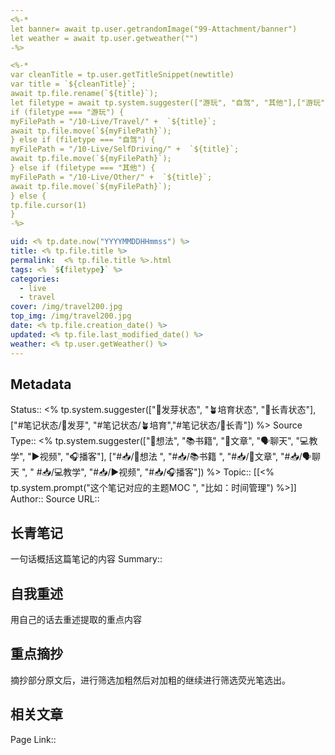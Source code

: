 ```yaml
---
<%-*
let banner= await tp.user.getrandomImage("99-Attachment/banner")
let weather = await tp.user.getweather("")
-%>

<%-*
var cleanTitle = tp.user.getTitleSnippet(newtitle)
var title = `${cleanTitle}`;
await tp.file.rename(`${title}`);
let filetype = await tp.system.suggester(["游玩", "自驾", "其他"],["游玩", "自驾", "其他"], false, "路径放到哪里？") 
if (filetype === "游玩") { 
myFilePath = "/10-Live/Travel/" +  `${title}`;
await tp.file.move(`${myFilePath}`);
} else if (filetype === "自驾") { 
myFilePath = "/10-Live/SelfDriving/" +  `${title}`;
await tp.file.move(`${myFilePath}`);
} else if (filetype === "其他") { 
myFilePath = "/10-Live/Other/" +  `${title}`;
await tp.file.move(`${myFilePath}`);
} else { 
tp.file.cursor(1)
}
-%>

uid: <% tp.date.now("YYYYMMDDHHmmss") %> 
title: <% tp.file.title %>
permalink:  <% tp.file.title %>.html
tags: <% `${filetype}` %>
categories:
  - live
  - travel
cover: /img/travel200.jpg
top_img: /img/travel200.jpg
date: <% tp.file.creation_date() %>
updated: <% tp.file.last_modified_date() %>
weather: <% tp.user.getWeather() %>
---
```



## Metadata
Status::    <% tp.system.suggester(["🌱发芽状态", "🪴培育状态", "🌲长青状态"], ["#笔记状态/🌱发芽", "#笔记状态/🪴培育","#笔记状态/🌲长青"]) %>
Source Type::  <% tp.system.suggester(["💭想法", "📚书籍", "📰️文章", "🗣️聊天", "💻教学", "▶️视频", "🎧️播客"], ["#📥/💭想法 ", "#📥/📚书籍 ", "#📥/📰️文章", "#📥/🗣️聊天 ", " #📥/💻教学", "#📥/▶️视频", "#📥/🎧️播客"]) %>
Topic:: [[<% tp.system.prompt("这个笔记对应的主题MOC ", "比如：时间管理") %>]]
Author:: 
Source URL:: 

## 长青笔记
一句话概括这篇笔记的内容
Summary:: 

## 自我重述
用自己的话去重述提取的重点内容


## 重点摘抄
摘抄部分原文后，进行筛选加粗然后对加粗的继续进行筛选荧光笔选出。


## 相关文章
Page Link::  
